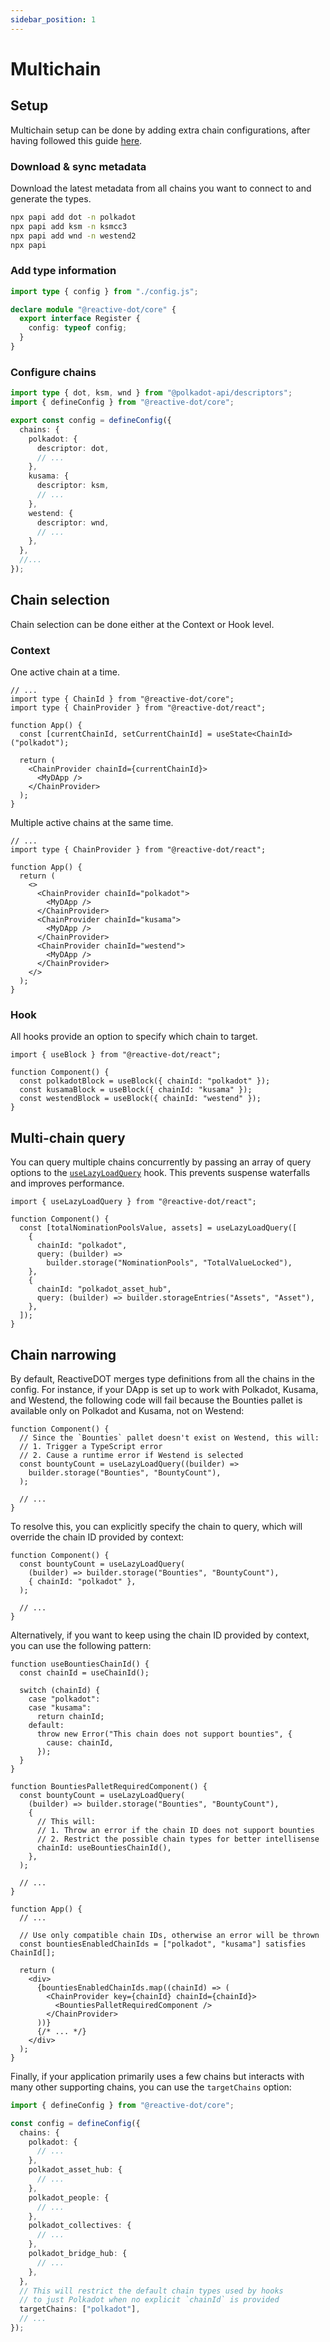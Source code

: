 ```yaml
---
sidebar_position: 1
---
```


# Multichain

## Setup

Multichain setup can be done by adding extra chain configurations, after having followed this guide [here](../getting-started/setup.mdx).

### Download & sync metadata

Download the latest metadata from all chains you want to connect to and generate the types.

```sh
npx papi add dot -n polkadot
npx papi add ksm -n ksmcc3
npx papi add wnd -n westend2
npx papi
```

### Add type information

```ts title="reactive-dot.d.ts"
import type { config } from "./config.js";

declare module "@reactive-dot/core" {
  export interface Register {
    config: typeof config;
  }
}
```

### Configure chains

```ts title="config.ts"
import type { dot, ksm, wnd } from "@polkadot-api/descriptors";
import { defineConfig } from "@reactive-dot/core";

export const config = defineConfig({
  chains: {
    polkadot: {
      descriptor: dot,
      // ...
    },
    kusama: {
      descriptor: ksm,
      // ...
    },
    westend: {
      descriptor: wnd,
      // ...
    },
  },
  //...
});
```

## Chain selection

Chain selection can be done either at the Context or Hook level.

### Context

One active chain at a time.

```tsx
// ...
import type { ChainId } from "@reactive-dot/core";
import type { ChainProvider } from "@reactive-dot/react";

function App() {
  const [currentChainId, setCurrentChainId] = useState<ChainId>("polkadot");

  return (
    <ChainProvider chainId={currentChainId}>
      <MyDApp />
    </ChainProvider>
  );
}
```

Multiple active chains at the same time.

```tsx
// ...
import type { ChainProvider } from "@reactive-dot/react";

function App() {
  return (
    <>
      <ChainProvider chainId="polkadot">
        <MyDApp />
      </ChainProvider>
      <ChainProvider chainId="kusama">
        <MyDApp />
      </ChainProvider>
      <ChainProvider chainId="westend">
        <MyDApp />
      </ChainProvider>
    </>
  );
}
```

### Hook

All hooks provide an option to specify which chain to target.

```tsx
import { useBlock } from "@reactive-dot/react";

function Component() {
  const polkadotBlock = useBlock({ chainId: "polkadot" });
  const kusamaBlock = useBlock({ chainId: "kusama" });
  const westendBlock = useBlock({ chainId: "westend" });
}
```

## Multi-chain query

You can query multiple chains concurrently by passing an array of query options to the [`useLazyLoadQuery`](/react/api/react/functions/useLazyLoadQuery) hook. This prevents suspense waterfalls and improves performance.

```tsx
import { useLazyLoadQuery } from "@reactive-dot/react";

function Component() {
  const [totalNominationPoolsValue, assets] = useLazyLoadQuery([
    {
      chainId: "polkadot",
      query: (builder) =>
        builder.storage("NominationPools", "TotalValueLocked"),
    },
    {
      chainId: "polkadot_asset_hub",
      query: (builder) => builder.storageEntries("Assets", "Asset"),
    },
  ]);
}
```

## Chain narrowing

By default, ReactiveDOT merges type definitions from all the chains in the config. For instance, if your DApp is set up to work with Polkadot, Kusama, and Westend, the following code will fail because the Bounties pallet is available only on Polkadot and Kusama, not on Westend:

```tsx
function Component() {
  // Since the `Bounties` pallet doesn't exist on Westend, this will:
  // 1. Trigger a TypeScript error
  // 2. Cause a runtime error if Westend is selected
  const bountyCount = useLazyLoadQuery((builder) =>
    builder.storage("Bounties", "BountyCount"),
  );

  // ...
}
```

To resolve this, you can explicitly specify the chain to query, which will override the chain ID provided by context:

```tsx
function Component() {
  const bountyCount = useLazyLoadQuery(
    (builder) => builder.storage("Bounties", "BountyCount"),
    { chainId: "polkadot" },
  );

  // ...
}
```

Alternatively, if you want to keep using the chain ID provided by context, you can use the following pattern:

```tsx
function useBountiesChainId() {
  const chainId = useChainId();

  switch (chainId) {
    case "polkadot":
    case "kusama":
      return chainId;
    default:
      throw new Error("This chain does not support bounties", {
        cause: chainId,
      });
  }
}

function BountiesPalletRequiredComponent() {
  const bountyCount = useLazyLoadQuery(
    (builder) => builder.storage("Bounties", "BountyCount"),
    {
      // This will:
      // 1. Throw an error if the chain ID does not support bounties
      // 2. Restrict the possible chain types for better intellisense
      chainId: useBountiesChainId(),
    },
  );

  // ...
}

function App() {
  // ...

  // Use only compatible chain IDs, otherwise an error will be thrown
  const bountiesEnabledChainIds = ["polkadot", "kusama"] satisfies ChainId[];

  return (
    <div>
      {bountiesEnabledChainIds.map((chainId) => (
        <ChainProvider key={chainId} chainId={chainId}>
          <BountiesPalletRequiredComponent />
        </ChainProvider>
      ))}
      {/* ... */}
    </div>
  );
}
```

Finally, if your application primarily uses a few chains but interacts with many other supporting chains, you can use the `targetChains` option:

```ts
import { defineConfig } from "@reactive-dot/core";

const config = defineConfig({
  chains: {
    polkadot: {
      // ...
    },
    polkadot_asset_hub: {
      // ...
    },
    polkadot_people: {
      // ...
    },
    polkadot_collectives: {
      // ...
    },
    polkadot_bridge_hub: {
      // ...
    },
  },
  // This will restrict the default chain types used by hooks
  // to just Polkadot when no explicit `chainId` is provided
  targetChains: ["polkadot"],
  // ...
});
```
